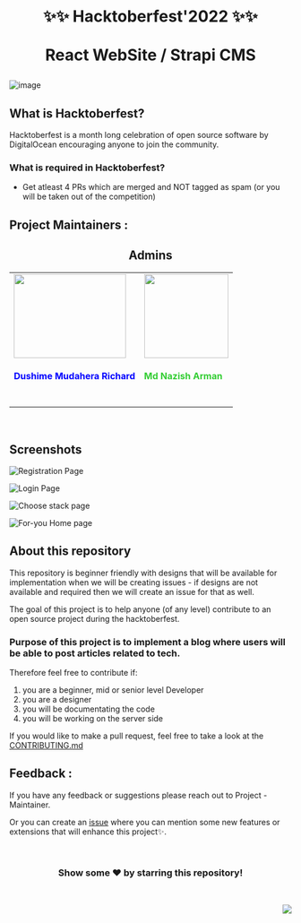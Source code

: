<h1>
  <p align="center" ><b>
   ✨✨ Hacktoberfest'2022 ✨✨
    <br/>
    <br/>
    React WebSite / Strapi CMS
  </p></b>
</h1>


![image](https://user-images.githubusercontent.com/75615789/192692200-a4155b0d-bdc3-4a05-9747-ea7d2d6f665b.png)

## What is Hacktoberfest?
Hacktoberfest is a month long celebration of open source software by DigitalOcean encouraging anyone to join the community.

### What is required in Hacktoberfest?
- Get atleast 4 PRs which are merged and NOT tagged as spam (or you will be taken out of the competition)

<div id="Maintainer"></div>

## Project Maintainers :

<h2 align="center">Admins</h2>

<table align="center">
	<tr>
		<td>
		<a href="https://github.com/richarddushime"><img  src="https://user-images.githubusercontent.com/98539013/192951702-dc1ddfee-60ec-4d73-b730-0043595265d4.jpeg" width=200px height=150px /></a></br> <h4  style="color:blue">Dushime Mudahera Richard</h4><br>
		</td>
    <td>
		<a href="https://github.com/mdnazisharman2803"><img src="https://user-images.githubusercontent.com/98539013/192952215-c2bf7950-93eb-4cf5-80ae-0b3dc95b3754.png" width=150px height=150px /></a></br> <h4 style="color:limegreen;">Md Nazish Arman</h4><br/>
		</td>
	</tr>
</table>
<br>

## Screenshots


![Registration Page](https://user-images.githubusercontent.com/79677353/193424735-d3334a3f-042e-43dc-9e41-cee2e776733b.png)

![Login Page](https://user-images.githubusercontent.com/79677353/193424712-16b4ec37-9586-438d-b37b-026c46181d8a.png)

![Choose stack page](https://user-images.githubusercontent.com/79677353/193424742-684871b4-d0b0-4f39-aebb-d15f828897d4.png)

![For-you Home page](https://user-images.githubusercontent.com/79677353/193424744-e15bfe00-53e3-4fe2-ad7f-b7b3f4aecb4e.png)


## About this repository

This repository is beginner friendly with designs that will be available for implementation when we will be creating issues - if designs are not available and required then we will create an issue for that as well. 

The goal of this project is to help anyone (of any level) contribute to an open source project during the hacktoberfest.

### Purpose of this project is to implement a blog where users will be able to post articles related to tech.

Therefore feel free to contribute if:
1. you are a beginner, mid or senior level Developer
2. you are a designer
3. you will be documentating the code
4. you will be working on the server side

If you would like to make a pull request, feel free to take a look at the [CONTRIBUTING.md](/CONTRIBUTING.md)


<div id="Feedback"></div>

## Feedback :

If you have any feedback or suggestions please reach out to Project - Maintainer.  


Or you can create an  <a href="https://github.com/global-hacktoberfest22/educate-blog/issues">issue</a> where you can mention some new features or extensions that will enhance this project✨.

<!-- -------------------------------------------------------------------------- -->

<br>

<div align="center">
    <h3>Show some ❤️ by starring this repository!</h3>
</div>

<br>

<p align="right"><a href="#top"><img src="https://img.shields.io/badge/-Back%20to%20Top-E04168?style=for-the-badge" /></a></p>
